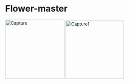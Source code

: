# Flower-master

<img width="190" alt="Capture" src="https://user-images.githubusercontent.com/44624905/59132330-354e1780-8975-11e9-8174-f93266e8d129.PNG">


<img width="187" alt="Capture1" src="https://user-images.githubusercontent.com/44624905/59132334-397a3500-8975-11e9-9b1e-40e248fbd6fc.PNG">
